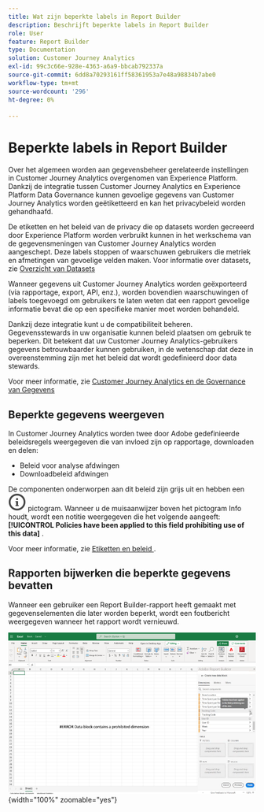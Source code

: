 ```yaml
---
title: Wat zijn beperkte labels in Report Builder
description: Beschrijft beperkte labels in Report Builder
role: User
feature: Report Builder
type: Documentation
solution: Customer Journey Analytics
exl-id: 99c3c66e-928e-4363-a6a9-bbcab792337a
source-git-commit: 6dd8a70293161ff58361953a7e48a98834b7abe0
workflow-type: tm+mt
source-wordcount: '296'
ht-degree: 0%

---
```


# Beperkte labels in Report Builder

Over het algemeen worden aan gegevensbeheer gerelateerde instellingen in Customer Journey Analytics overgenomen van Experience Platform. Dankzij de integratie tussen Customer Journey Analytics en Experience Platform Data Governance kunnen gevoelige gegevens van Customer Journey Analytics worden geëtiketteerd en kan het privacybeleid worden gehandhaafd.

De etiketten en het beleid van de privacy die op datasets worden gecreeerd door Experience Platform worden verbruikt kunnen in het werkschema van de gegevensmeningen van Customer Journey Analytics worden aangeschept. Deze labels stoppen of waarschuwen gebruikers die metriek en afmetingen van gevoelige velden maken. Voor informatie over datasets, zie [ Overzicht van Datasets ](https://experienceleague.adobe.com/en/docs/experience-platform/catalog/datasets/overview)

Wanneer gegevens uit Customer Journey Analytics worden geëxporteerd (via rapportage, export, API, enz.), worden bovendien waarschuwingen of labels toegevoegd om gebruikers te laten weten dat een rapport gevoelige informatie bevat die op een specifieke manier moet worden behandeld.

Dankzij deze integratie kunt u de compatibiliteit beheren. Gegevensstewards in uw organisatie kunnen beleid plaatsen om gebruik te beperken. Dit betekent dat uw Customer Journey Analytics-gebruikers gegevens betrouwbaarder kunnen gebruiken, in de wetenschap dat deze in overeenstemming zijn met het beleid dat wordt gedefinieerd door data stewards.

Voor meer informatie, zie [ Customer Journey Analytics en de Governance van Gegevens ](https://experienceleague.adobe.com/en/docs/analytics-platform/using/cja-privacy/privacy-overview)

## Beperkte gegevens weergeven

In Customer Journey Analytics worden twee door Adobe gedefinieerde beleidsregels weergegeven die van invloed zijn op rapportage, downloaden en delen:

* Beleid voor analyse afdwingen
* Downloadbeleid afdwingen

De componenten onderworpen aan dit beleid zijn grijs uit en hebben een ![ InfoOutline ](/help/assets/icons/InfoOutline.svg) pictogram. Wanneer u de muisaanwijzer boven het pictogram Info houdt, wordt een notitie weergegeven die het volgende aangeeft: **[!UICONTROL Policies have been applied to this field prohibiting use of this data]** .

Voor meer informatie, zie [ Etiketten en beleid ](https://experienceleague.adobe.com/en/docs/analytics-platform/using/cja-dataviews/data-governance).

<!--

![The policy note indicating prohibited use of data.](assets/rb-restricted-label.png){zoomable="yes"}
-->

## Rapporten bijwerken die beperkte gegevens bevatten

Wanneer een gebruiker een Report Builder-rapport heeft gemaakt met gegevenselementen die later worden beperkt, wordt een foutbericht weergegeven wanneer het rapport wordt vernieuwd.

![ het foutenbericht wordt getoond nadat de gegevenselementen later worden beperkt.](assets/error-restricted-data.png){width="100%" zoomable="yes"}

